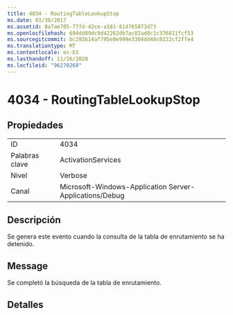 ```yaml
---
title: 4034 - RoutingTableLookupStop
ms.date: 03/30/2017
ms.assetid: 8a7ae705-77fd-42ce-a181-814765873d73
ms.openlocfilehash: 694dd89dc9d42262db7ac82ad8c1c376811fcf53
ms.sourcegitcommit: bc293b14af795e0e999e3304dd40c0222cf2ffe4
ms.translationtype: MT
ms.contentlocale: es-ES
ms.lasthandoff: 11/26/2020
ms.locfileid: "96270268"
---
```

# <a name="4034---routingtablelookupstop"></a>4034 - RoutingTableLookupStop

## <a name="properties"></a>Propiedades  
  
|||  
|-|-|  
|ID|4034|  
|Palabras clave|ActivationServices|  
|Nivel|Verbose|  
|Canal|Microsoft-Windows-Application Server-Applications/Debug|  
  
## <a name="description"></a>Descripción  

 Se genera este evento cuando la consulta de la tabla de enrutamiento se ha detenido.  
  
## <a name="message"></a>Message  

 Se completó la búsqueda de la tabla de enrutamiento.  
  
## <a name="details"></a>Detalles
